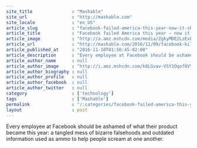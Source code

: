 ```yaml
---
site_title               : "Mashable"
site_url                 : "http://mashable.com"
site_locale              : "en_US"
article_slug             : "facebook-failed-america-this-year-now-it-should-kill-the-news-feed"
article_title            : "Facebook failed America this year — now it should kill the News Feed"
article_image            : "http://a.amz.mshcdn.com/media/ZgkyMDE2LzExLzEwLzhjL0FQXzc5MTg3NzY2ODY4My4wYTViZC5qcGcKcAl0aHVtYgkxMjAweDYzMAplCWpwZw/a7641e7c/c25/AP_791877668683.jpg"
article_url              : "http://mashable.com/2016/11/09/facebook-kill-news-feed-trump/"
article_published_at     : "2016-11-10T01:50:45-02:00"
article_description      : "Every employee at Facebook should be ashamed of what their product became this year: a tangled mess of bizarre falsehoods and outdated information used as ammo to help people scream at one another."
article_author_name      : null
article_author_image     : "http://i.amz.mshcdn.com/k8LGvav-VSY1Oqof0VYb4CfbOMQ=/90x90/2016%2F06%2F29%2F5a%2Fphoto.9a556.jpg"
article_author_biography : null
article_author_profile   : null
article_author_facebook  : null
article_author_twitter   : null
category                 : ['technology']
tags                     : ['Mashable']
permalink                : "/:categories/facebook-failed-america-this-year-now-it-should-kill-the-news-feed/"
layout                   : post
---
```


Every employee at Facebook should be ashamed of what their product became this year: a tangled mess of bizarre falsehoods and outdated information used as ammo to help people scream at one another.
